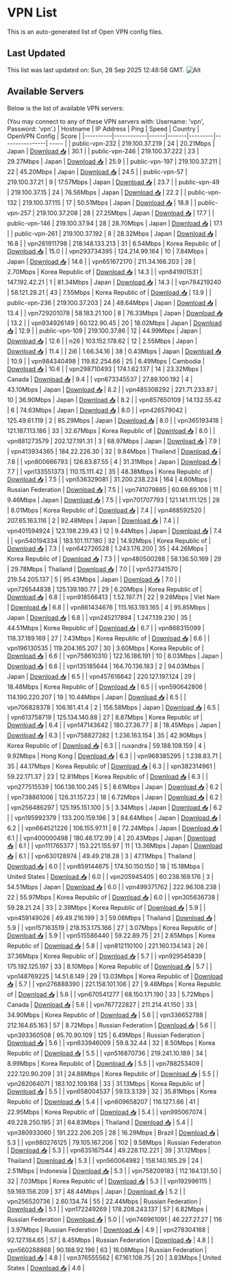 # VPN List

This is an auto-generated list of Open VPN config files.

## Last Updated

This list was last updated on: Sun, 28 Sep 2025 12:48:58 GMT.
![Alt](https://repobeats.axiom.co/api/embed/186b98318ef1479477931607c1ad7d823f12451f.svg "Repobeats analytics image")

## Available Servers

Below is the list of available VPN servers:

(You may connect to any of these VPN servers with: Username: 'vpn', Password: 'vpn'.)
| Hostname | IP Address | Ping | Speed | Country | OpenVPN Config | Score |
|----------|------------|------|-------|---------|----------------| ----- |
| public-vpn-232 | 219.100.37.219 | 24 | 20.21Mbps | Japan | [Download 📥](./configs/server_0_JP.ovpn) | 30.1 |
| public-vpn-246 | 219.100.37.222 | 23 | 29.27Mbps | Japan | [Download 📥](./configs/server_1_JP.ovpn) | 25.9 |
| public-vpn-197 | 219.100.37.211 | 22 | 45.20Mbps | Japan | [Download 📥](./configs/server_2_JP.ovpn) | 24.5 |
| public-vpn-57 | 219.100.37.21 | 9 | 17.57Mbps | Japan | [Download 📥](./configs/server_3_JP.ovpn) | 23.7 |
| public-vpn-49 | 219.100.37.15 | 24 | 76.56Mbps | Japan | [Download 📥](./configs/server_4_JP.ovpn) | 22.2 |
| public-vpn-132 | 219.100.37.115 | 17 | 50.51Mbps | Japan | [Download 📥](./configs/server_5_JP.ovpn) | 18.8 |
| public-vpn-257 | 219.100.37.208 | 28 | 27.25Mbps | Japan | [Download 📥](./configs/server_6_JP.ovpn) | 17.7 |
| public-vpn-146 | 219.100.37.94 | 28 | 28.70Mbps | Japan | [Download 📥](./configs/server_7_JP.ovpn) | 17.1 |
| public-vpn-261 | 219.100.37.192 | 8 | 28.32Mbps | Japan | [Download 📥](./configs/server_8_JP.ovpn) | 16.8 |
| vpn261911798 | 218.148.133.213 | 31 | 6.54Mbps | Korea Republic of | [Download 📥](./configs/server_9_KR.ovpn) | 15.0 |
| vpn293734395 | 124.214.99.164 | 10 | 7.84Mbps | Japan | [Download 📥](./configs/server_10_JP.ovpn) | 14.6 |
| vpn651672170 | 211.34.166.203 | 28 | 2.70Mbps | Korea Republic of | [Download 📥](./configs/server_11_KR.ovpn) | 14.3 |
| vpn841901531 | 147.192.42.21 | 1 | 81.34Mbps | Japan | [Download 📥](./configs/server_12_JP.ovpn) | 14.3 |
| vpn784219240 | 58.121.28.21 | 43 | 7.55Mbps | Korea Republic of | [Download 📥](./configs/server_13_KR.ovpn) | 13.9 |
| public-vpn-236 | 219.100.37.203 | 24 | 48.64Mbps | Japan | [Download 📥](./configs/server_14_JP.ovpn) | 13.4 |
| vpn729201078 | 58.183.21.100 | 8 | 76.33Mbps | Japan | [Download 📥](./configs/server_15_JP.ovpn) | 13.2 |
| vpn934926149 | 60.122.90.45 | 20 | 18.02Mbps | Japan | [Download 📥](./configs/server_16_JP.ovpn) | 12.9 |
| public-vpn-109 | 219.100.37.86 | 12 | 44.99Mbps | Japan | [Download 📥](./configs/server_17_JP.ovpn) | 12.6 |
| n26 | 103.152.178.62 | 12 | 2.55Mbps | Japan | [Download 📥](./configs/server_18_JP.ovpn) | 11.4 |
| 2i6 | 1.66.34.16 | 38 | 0.43Mbps | Japan | [Download 📥](./configs/server_19_JP.ovpn) | 10.9 |
| vpn984340498 | 119.82.254.66 | 25 | 6.49Mbps | Cambodia | [Download 📥](./configs/server_20_KH.ovpn) | 10.6 |
| vpn298710493 | 174.1.62.137 | 14 | 23.32Mbps | Canada | [Download 📥](./configs/server_21_CA.ovpn) | 9.4 |
| vpn673345537 | 27.89.100.192 | 4 | 43.10Mbps | Japan | [Download 📥](./configs/server_22_JP.ovpn) | 8.2 |
| vpn485308292 | 221.71.233.87 | 10 | 36.90Mbps | Japan | [Download 📥](./configs/server_23_JP.ovpn) | 8.2 |
| vpn857650109 | 14.132.55.42 | 6 | 74.63Mbps | Japan | [Download 📥](./configs/server_24_JP.ovpn) | 8.0 |
| vpn426579042 | 125.49.61.119 | 2 | 85.29Mbps | Japan | [Download 📥](./configs/server_25_JP.ovpn) | 8.0 |
| vpn365193418 | 121.187.113.186 | 33 | 32.67Mbps | Korea Republic of | [Download 📥](./configs/server_26_KR.ovpn) | 8.0 |
| vpn881273579 | 202.127.191.31 | 3 | 68.97Mbps | Japan | [Download 📥](./configs/server_27_JP.ovpn) | 7.9 |
| vpn413934365 | 184.22.226.30 | 32 | 9.84Mbps | Thailand | [Download 📥](./configs/server_28_TH.ovpn) | 7.8 |
| vpn800666793 | 126.83.87.55 | 4 | 31.31Mbps | Japan | [Download 📥](./configs/server_29_JP.ovpn) | 7.7 |
| vpn133551373 | 110.15.111.42 | 35 | 48.38Mbps | Korea Republic of | [Download 📥](./configs/server_30_KR.ovpn) | 7.5 |
| vpn536329081 | 31.200.238.224 | 164 | 4.60Mbps | Russian Federation | [Download 📥](./configs/server_31_RU.ovpn) | 7.5 |
| vpn741079885 | 60.68.69.108 | 11 | 9.46Mbps | Japan | [Download 📥](./configs/server_32_JP.ovpn) | 7.5 |
| vpn701707793 | 121.141.111.125 | 28 | 8.01Mbps | Korea Republic of | [Download 📥](./configs/server_33_KR.ovpn) | 7.4 |
| vpn468592520 | 207.65.163.116 | 2 | 92.48Mbps | Japan | [Download 📥](./configs/server_34_JP.ovpn) | 7.4 |
| vpn401594924 | 123.198.239.43 | 12 | 9.44Mbps | Japan | [Download 📥](./configs/server_35_JP.ovpn) | 7.4 |
| vpn540194334 | 183.101.117.180 | 32 | 14.92Mbps | Korea Republic of | [Download 📥](./configs/server_36_KR.ovpn) | 7.3 |
| vpn642726528 | 1.243.176.200 | 35 | 44.26Mbps | Korea Republic of | [Download 📥](./configs/server_37_KR.ovpn) | 7.3 |
| vpn480500288 | 58.136.50.169 | 29 | 29.78Mbps | Thailand | [Download 📥](./configs/server_38_TH.ovpn) | 7.0 |
| vpn527341570 | 219.54.205.137 | 5 | 95.43Mbps | Japan | [Download 📥](./configs/server_39_JP.ovpn) | 7.0 |
| vpn726544838 | 125.139.180.77 | 29 | 6.20Mbps | Korea Republic of | [Download 📥](./configs/server_40_KR.ovpn) | 6.8 |
| vpn918566413 | 1.52.197.71 | 22 | 9.28Mbps | Viet Nam | [Download 📥](./configs/server_41_VN.ovpn) | 6.8 |
| vpn861434676 | 115.163.193.165 | 4 | 95.85Mbps | Japan | [Download 📥](./configs/server_42_JP.ovpn) | 6.8 |
| vpn245217894 | 1.247.139.230 | 35 | 44.51Mbps | Korea Republic of | [Download 📥](./configs/server_43_KR.ovpn) | 6.7 |
| vpn868315099 | 118.37.189.169 | 27 | 7.43Mbps | Korea Republic of | [Download 📥](./configs/server_44_KR.ovpn) | 6.6 |
| vpn196130535 | 119.204.165.207 | 30 | 3.60Mbps | Korea Republic of | [Download 📥](./configs/server_45_KR.ovpn) | 6.6 |
| vpn758610310 | 122.16.186.191 | 10 | 8.03Mbps | Japan | [Download 📥](./configs/server_46_JP.ovpn) | 6.6 |
| vpn135185644 | 164.70.136.183 | 2 | 94.03Mbps | Japan | [Download 📥](./configs/server_47_JP.ovpn) | 6.5 |
| vpn457616642 | 220.127.197.124 | 29 | 18.48Mbps | Korea Republic of | [Download 📥](./configs/server_48_KR.ovpn) | 6.5 |
| vpn590642806 | 114.190.220.207 | 19 | 10.44Mbps | Japan | [Download 📥](./configs/server_49_JP.ovpn) | 6.5 |
| vpn706828378 | 106.161.41.4 | 2 | 156.58Mbps | Japan | [Download 📥](./configs/server_50_JP.ovpn) | 6.5 |
| vpn613758719 | 125.134.140.88 | 27 | 8.87Mbps | Korea Republic of | [Download 📥](./configs/server_51_KR.ovpn) | 6.4 |
| vpn147143642 | 180.27.36.77 | 8 | 18.45Mbps | Japan | [Download 📥](./configs/server_52_JP.ovpn) | 6.3 |
| vpn758827282 | 1.236.163.154 | 35 | 42.90Mbps | Korea Republic of | [Download 📥](./configs/server_53_KR.ovpn) | 6.3 |
| ruxandra | 59.188.108.159 | 4 | 9.92Mbps | Hong Kong | [Download 📥](./configs/server_54_HK.ovpn) | 6.3 |
| vpn968385295 | 1.238.83.71 | 35 | 44.17Mbps | Korea Republic of | [Download 📥](./configs/server_55_KR.ovpn) | 6.3 |
| vpn382314961 | 59.22.171.37 | 23 | 12.81Mbps | Korea Republic of | [Download 📥](./configs/server_56_KR.ovpn) | 6.3 |
| vpn277515539 | 106.136.100.245 | 5 | 8.61Mbps | Japan | [Download 📥](./configs/server_57_JP.ovpn) | 6.2 |
| vpn738861006 | 126.31.157.23 | 18 | 6.72Mbps | Japan | [Download 📥](./configs/server_58_JP.ovpn) | 6.2 |
| vpn256486297 | 125.195.151.100 | 5 | 3.34Mbps | Japan | [Download 📥](./configs/server_59_JP.ovpn) | 6.2 |
| vpn195992379 | 133.200.159.196 | 3 | 84.64Mbps | Japan | [Download 📥](./configs/server_60_JP.ovpn) | 6.2 |
| vpn664521226 | 106.155.97.11 | 8 | 72.24Mbps | Japan | [Download 📥](./configs/server_61_JP.ovpn) | 6.1 |
| vpn400000498 | 180.46.172.99 | 4 | 20.43Mbps | Japan | [Download 📥](./configs/server_62_JP.ovpn) | 6.1 |
| vpn111765377 | 153.221.155.97 | 11 | 13.36Mbps | Japan | [Download 📥](./configs/server_63_JP.ovpn) | 6.1 |
| vpn630128974 | 49.49.218.28 | 3 | 47.11Mbps | Thailand | [Download 📥](./configs/server_64_TH.ovpn) | 6.0 |
| vpn859144675 | 174.50.150.150 | 18 | 15.18Mbps | United States | [Download 📥](./configs/server_65_US.ovpn) | 6.0 |
| vpn205945405 | 60.238.169.176 | 3 | 54.51Mbps | Japan | [Download 📥](./configs/server_66_JP.ovpn) | 6.0 |
| vpn499371762 | 222.96.108.238 | 22 | 55.97Mbps | Korea Republic of | [Download 📥](./configs/server_67_KR.ovpn) | 6.0 |
| vpn305636738 | 59.28.21.24 | 33 | 2.39Mbps | Korea Republic of | [Download 📥](./configs/server_68_KR.ovpn) | 5.9 |
| vpn459149026 | 49.49.216.199 | 3 | 59.08Mbps | Thailand | [Download 📥](./configs/server_69_TH.ovpn) | 5.9 |
| vpn157163519 | 218.153.175.166 | 27 | 3.07Mbps | Korea Republic of | [Download 📥](./configs/server_70_KR.ovpn) | 5.9 |
| vpn515586440 | 59.22.89.75 | 21 | 2.65Mbps | Korea Republic of | [Download 📥](./configs/server_71_KR.ovpn) | 5.8 |
| vpn812110100 | 221.160.134.143 | 26 | 37.36Mbps | Korea Republic of | [Download 📥](./configs/server_72_KR.ovpn) | 5.7 |
| vpn929545839 | 175.192.125.197 | 33 | 8.10Mbps | Korea Republic of | [Download 📥](./configs/server_73_KR.ovpn) | 5.7 |
| vpn148769225 | 14.51.6.149 | 29 | 13.03Mbps | Korea Republic of | [Download 📥](./configs/server_74_KR.ovpn) | 5.7 |
| vpn276888390 | 221.158.101.106 | 27 | 9.48Mbps | Korea Republic of | [Download 📥](./configs/server_75_KR.ovpn) | 5.6 |
| vpn670541277 | 68.150.171.190 | 33 | 5.72Mbps | Canada | [Download 📥](./configs/server_76_CA.ovpn) | 5.6 |
| vpn767722827 | 211.214.41.150 | 33 | 34.90Mbps | Korea Republic of | [Download 📥](./configs/server_77_KR.ovpn) | 5.6 |
| vpn336652788 | 212.164.65.163 | 57 | 8.72Mbps | Russian Federation | [Download 📥](./configs/server_78_RU.ovpn) | 5.6 |
| vpn393360508 | 95.70.90.109 | 125 | 6.49Mbps | Russian Federation | [Download 📥](./configs/server_79_RU.ovpn) | 5.6 |
| vpn633946009 | 59.8.32.44 | 32 | 8.50Mbps | Korea Republic of | [Download 📥](./configs/server_80_KR.ovpn) | 5.5 |
| vpn516870736 | 219.241.10.189 | 34 | 8.99Mbps | Korea Republic of | [Download 📥](./configs/server_81_KR.ovpn) | 5.5 |
| vpn788253409 | 222.120.90.209 | 31 | 24.88Mbps | Korea Republic of | [Download 📥](./configs/server_82_KR.ovpn) | 5.5 |
| vpn282064071 | 183.102.109.168 | 33 | 31.13Mbps | Korea Republic of | [Download 📥](./configs/server_83_KR.ovpn) | 5.5 |
| vpn658004537 | 59.13.3.139 | 32 | 35.81Mbps | Korea Republic of | [Download 📥](./configs/server_84_KR.ovpn) | 5.4 |
| vpn609658207 | 116.127.1.66 | 41 | 22.95Mbps | Korea Republic of | [Download 📥](./configs/server_85_KR.ovpn) | 5.4 |
| vpn995067074 | 49.228.250.195 | 31 | 64.83Mbps | Thailand | [Download 📥](./configs/server_86_TH.ovpn) | 5.4 |
| vpn380933060 | 191.222.206.205 | 28 | 16.29Mbps | Brazil | [Download 📥](./configs/server_87_BR.ovpn) | 5.3 |
| vpn980276125 | 79.105.167.206 | 102 | 9.58Mbps | Russian Federation | [Download 📥](./configs/server_88_RU.ovpn) | 5.3 |
| vpn635167544 | 49.228.112.221 | 39 | 31.12Mbps | Thailand | [Download 📥](./configs/server_89_TH.ovpn) | 5.3 |
| vpn560064982 | 158.140.165.29 | 24 | 2.51Mbps | Indonesia | [Download 📥](./configs/server_90_ID.ovpn) | 5.3 |
| vpn758209183 | 112.164.131.50 | 32 | 7.03Mbps | Korea Republic of | [Download 📥](./configs/server_91_KR.ovpn) | 5.3 |
| vpn192996115 | 59.169.156.209 | 37 | 48.44Mbps | Japan | [Download 📥](./configs/server_92_JP.ovpn) | 5.2 |
| vpn256520736 | 2.60.134.74 | 55 | 22.44Mbps | Russian Federation | [Download 📥](./configs/server_93_RU.ovpn) | 5.1 |
| vpn172249269 | 178.208.243.137 | 57 | 6.82Mbps | Russian Federation | [Download 📥](./configs/server_94_RU.ovpn) | 5.0 |
| vpn746961091 | 46.227.27.27 | 116 | 3.97Mbps | Russian Federation | [Download 📥](./configs/server_95_RU.ovpn) | 4.9 |
| vpn278304168 | 92.127.164.65 | 57 | 8.45Mbps | Russian Federation | [Download 📥](./configs/server_96_RU.ovpn) | 4.8 |
| vpn560288868 | 90.188.92.196 | 63 | 16.08Mbps | Russian Federation | [Download 📥](./configs/server_97_RU.ovpn) | 4.8 |
| vpn376555562 | 67.161.108.75 | 20 | 3.83Mbps | United States | [Download 📥](./configs/server_98_US.ovpn) | 4.6 |
